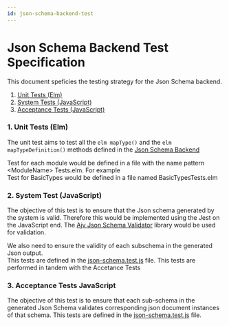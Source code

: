 ```yaml
---
id: json-schema-backend-test
---
```


# Json Schema Backend Test Specification
This document speficies the testing strategy for the Json Schema backend.

1. [Unit Tests (Elm)](#unitTests)
2. [System Tests (JavaScript)](#systemTests)
4. [Acceptance Tests (JavaScript)](#3-acceptance-tests-javascript)

### 1. Unit Tests (Elm) 

The unit test aims to test all the ```elm mapType()``` and the ```elm mapTypeDefinition()``` methods defined in the [Json Schema Backend]('../../../src/JsonSchema/Backeng.elm')

Test for each module would be defined in a file with the name pattern &lt;ModuleName&gt; Tests.elm.
For example \
Test for BasicTypes would be  defined in a file named BasicTypesTests.elm

### 2. System Test (JavaScript)

The objective of this test is to ensure that the Json schema generated
by the system is valid.
Therefore this would be implemented using the Jest on the JavaScript end.
The [Ajv Json Schema Validator](https://www.npmjs.com/package/ajv?activeTab=readme) library would be used for validation.

We also need to ensure the validity of each subschema
in the generated Json output.\
This tests are defined in the [json-schema.test.js](../../../tests-integration/json-schema/test/json-schema.test.js) file.
This tests are performed in tandem with the Accetance Tests

### 3. Acceptance Tests  JavaScript
The objective of this test is to ensure that each sub-schema in the generated Json Schema
validates corresponding json document instances of that schema.
This tests are defined in the [json-schema.test.js](../../../tests-integration/json-schema/test/json-schema.test.js) file.
